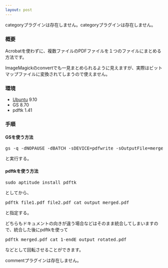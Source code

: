```yaml
---
layout: post
---
```

<p><span class="error">categoryプラグインは存在しません。</span><span class="error">categoryプラグインは存在しません。</span></p>
<h3>概要</h3>
<p>Acrobatを使わずに、複数ファイルのPDFファイルを１つのファイルにまとめる方法です。</p>
<p>ImageMagickのconvertでも一見まとめられるように見えますが、実際はビットマップファイルに変換されてしまうので使えません。</p>
<h3>環境</h3>
<ul>
<li><a href="http://www.ubuntu.com/">Ubuntu</a> 9.10</li>
<li>GS 8.70</li>
<li>pdftk 1.41</li>
</ul>
<h3>手順</h3>
<h4>GSを使う方法</h4>
<pre>gs -q -dNOPAUSE -dBATCH -sDEVICE=pdfwrite -sOutputFile=mergedPDF.pdf file1.pdf file2.pdf file3.pdf
</pre>
<p>と実行する。</p>
<h4>pdftkを使う方法</h4>
<pre>sudo aptitude install pdftk
</pre>
<p>としてから、</p>
<pre>pdftk file1.pdf file2.pdf cat output merged.pdf
</pre>
<p>と指定する。</p>
<p>どちらもドキュメントの向きが違う場合などはそのまま統合してしまいますので、統合した後にpdftkを使って</p>
<pre>pdftk merged.pdf cat 1-endE output rotated.pdf
</pre>
<p>などとして回転させることができます。</p>
<p><span class="error">commentプラグインは存在しません。</span> </p>
